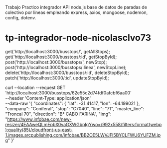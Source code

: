 Trabajo Practico integrador API node.js
base de datos de paradas de colectivo por lineas
empleando express, axios, mongoose, nodemon, config, dotenv.

# tp-integrador-node-nicolasclvo73

get('http://localhost:3000/busstops/', getAllStops);
get('http://localhost:3000/busstops/:id', getStopById);
post('http://localhost:3000/busstops/', newStop);
post('http://localhost:3000/busstops/:linea', newStopLine);
delete('http://localhost:3000/busstops/:id', deleteStopById);
patch('http://localhost:3000/:id', updateStopById);

curl --location --request GET 'http://localhost:3000/busstops/62e55c2d74fdf0afcbf6aa00' \
--header 'Content-Type: application/json' \
--data-raw '{
    "coordinates": {
        "lat": -31.41417,
        "lon": -64.199021
    },
    "company": "Coniferal",
    "stop": "C7040",
    "line": "71",
    "master_line": "Troncal 70",
    "direction": "B° CABO FARINA",
    "img": "https://www.infobae.com/new-resizer/4EAAweQLmEpbX0vaGXWGbpIgYwo=/992x558/filters:format(webp):quality(85)/cloudfront-us-east-1.images.arcpublishing.com/infobae/BB2OE5LWVJFI5BYCLFWU6YUFZM.jpg"
}'
